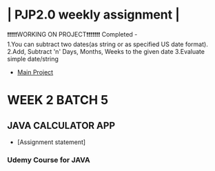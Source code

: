 | PJP2.0 weekly assignment |
========================
❗️❗️❗️❗️❗️WORKING ON PROJECT❗️❗️❗️❗️❗️❗️❗️
Completed  -  
1.You can subtract two dates(as string or as specified US date format).
2.Add, Subtract 'n' Days, Months, Weeks to the given date
3.Evaluate simple date/string


* [Main Project](https://github.com/mukeshbasira/PJP2.0)


# WEEK 2 BATCH 5

## JAVA CALCULATOR APP

- [Assignment statement]

### Udemy Course for JAVA
